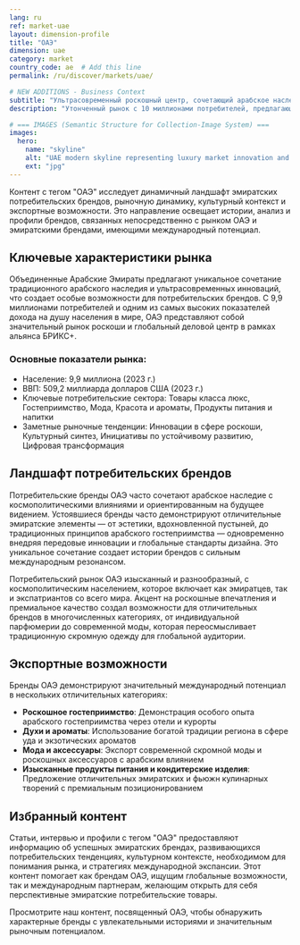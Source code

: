 ```yaml
---
lang: ru
ref: market-uae
layout: dimension-profile
title: "ОАЭ"
dimension: uae
category: market
country_code: ae  # Add this line
permalink: /ru/discover/markets/uae/

# NEW ADDITIONS - Business Context
subtitle: "Ультрасовременный роскошный центр, сочетающий арабское наследие с космополитическими инновациями и глобальной бизнес-связанностью"
description: "Утонченный рынок с 10 миллионами потребителей, предлагающий превосходство в роскошном гостеприимстве, отличительные ароматы и премиальные продукты, вдохновленные Аравией."

# === IMAGES (Semantic Structure for Collection-Image System) ===
images:
  hero:
    name: "skyline"
    alt: "UAE modern skyline representing luxury market innovation and business sophistication"
    ext: "jpg"
---
```


Контент с тегом "ОАЭ" исследует динамичный ландшафт эмиратских потребительских брендов, рыночную динамику, культурный контекст и экспортные возможности. Это направление освещает истории, анализ и профили брендов, связанных непосредственно с рынком ОАЭ и эмиратскими брендами, имеющими международный потенциал.

## Ключевые характеристики рынка

Объединенные Арабские Эмираты предлагают уникальное сочетание традиционного арабского наследия и ультрасовременных инноваций, что создает особые возможности для потребительских брендов. С 9,9 миллионами потребителей и одним из самых высоких показателей дохода на душу населения в мире, ОАЭ представляют собой значительный рынок роскоши и глобальный деловой центр в рамках альянса БРИКС+.

### Основные показатели рынка:
- Население: 9,9 миллиона (2023 г.)
- ВВП: 509,2 миллиарда долларов США (2023 г.)
- Ключевые потребительские сектора: Товары класса люкс, Гостеприимство, Мода, Красота и ароматы, Продукты питания и напитки
- Заметные рыночные тенденции: Инновации в сфере роскоши, Культурный синтез, Инициативы по устойчивому развитию, Цифровая трансформация

## Ландшафт потребительских брендов

Потребительские бренды ОАЭ часто сочетают арабское наследие с космополитическими влияниями и ориентированным на будущее видением. Устоявшиеся бренды часто демонстрируют отличительные эмиратские элементы — от эстетики, вдохновленной пустыней, до традиционных принципов арабского гостеприимства — одновременно внедряя передовые инновации и глобальные стандарты дизайна. Это уникальное сочетание создает истории брендов с сильным международным резонансом.

Потребительский рынок ОАЭ изысканный и разнообразный, с космополитическим населением, которое включает как эмиратцев, так и экспатриантов со всего мира. Акцент на роскошные впечатления и премиальное качество создал возможности для отличительных брендов в многочисленных категориях, от индивидуальной парфюмерии до современной моды, которая переосмысливает традиционную скромную одежду для глобальной аудитории.

## Экспортные возможности

Бренды ОАЭ демонстрируют значительный международный потенциал в нескольких отличительных категориях:

- **Роскошное гостеприимство**: Демонстрация особого опыта арабского гостеприимства через отели и курорты
- **Духи и ароматы**: Использование богатой традиции региона в сфере уда и экзотических ароматов
- **Мода и аксессуары**: Экспорт современной скромной моды и роскошных аксессуаров с арабским влиянием
- **Изысканные продукты питания и кондитерские изделия**: Предложение отличительных эмиратских и фьюжн кулинарных творений с премиальным позиционированием

## Избранный контент

Статьи, интервью и профили с тегом "ОАЭ" предоставляют информацию об успешных эмиратских брендах, развивающихся потребительских тенденциях, культурном контексте, необходимом для понимания рынка, и стратегиях международной экспансии. Этот контент помогает как брендам ОАЭ, ищущим глобальные возможности, так и международным партнерам, желающим открыть для себя перспективные эмиратские потребительские товары.

Просмотрите наш контент, посвященный ОАЭ, чтобы обнаружить характерные бренды с увлекательными историями и значительным рыночным потенциалом.